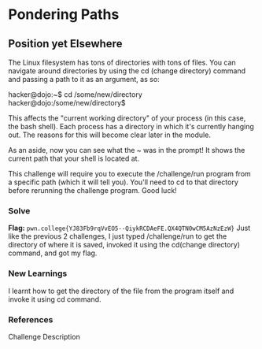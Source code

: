 # Pondering Paths

## Position yet Elsewhere

The Linux filesystem has tons of directories with tons of files. You can navigate around directories by using the cd (change directory) command and passing a path to it as an argument, as so:

hacker@dojo:~$ cd /some/new/directory
hacker@dojo:/some/new/directory$

This affects the "current working directory" of your process (in this case, the bash shell). Each process has a directory in which it's currently hanging out. The reasons for this will become clear later in the module.

As an aside, now you can see what the ~ was in the prompt! It shows the current path that your shell is located at.

This challenge will require you to execute the /challenge/run program from a specific path (which it will tell you). You'll need to cd to that directory before rerunning the challenge program. Good luck!

### Solve
**Flag:** `pwn.college{YJ83Fb9rqVvEO5--QiykRCDAeFE.QX4QTN0wCM5AzNzEzW}`
Just like the previous 2 challenges, I just typed /challenge/run to get the directory of where it is saved, invoked it using the cd(change directory) command, and got my flag.

### New Learnings
I learnt how to get the directory of the file from the program itself and invoke it using cd command.

### References 
Challenge Description
